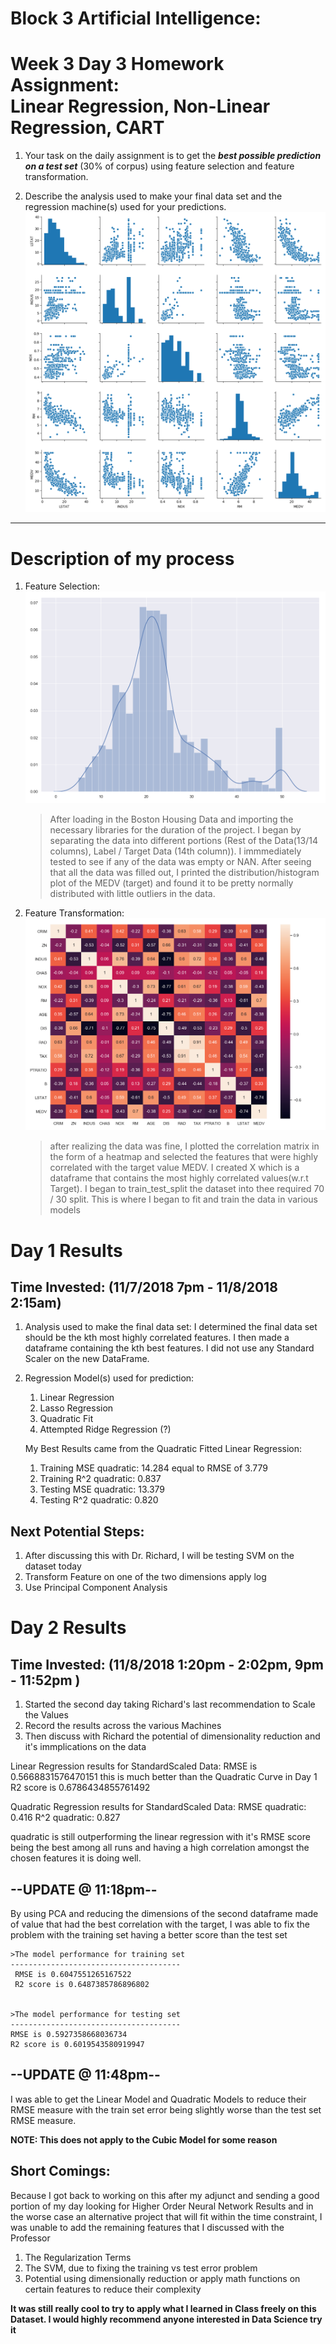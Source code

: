 # Block 3 Artificial Intelligence:
# Week 3 Day 3 Homework Assignment: <br>Linear Regression, Non-Linear Regression, CART
1. Your task on the daily assignment is to get the ***best possible prediction on a test set*** (30% of corpus) using feature selection and feature transformation. 

2. Describe the analysis used to make your final data set and the regression machine(s) used for your predictions.
![Seaborn_Plot](Images/seaborn_dataset_plot.png "Seaborn Plot")
---
# Description of my process
1. Feature Selection:
    ![MEDV_Distribution_Plot](Images/myplot.png "MEDV Distribution Plot")
    > After loading in the Boston Housing Data and importing the necessary libraries for the duration
    of the project. I began by separating the data into different portions (Rest of the Data(13/14 columns), Label / Target Data (14th column)).
    I immmediately tested to see if any of the data was empty or NAN. After seeing that all the data was 
    filled out, I printed the distribution/histogram plot of the MEDV (target)  and found it to be 
    pretty normally distributed with little outliers in the  data. 
2. Feature Transformation:
    ![Heat_Map](Images/heat_map.png "Heat Plot")
    > after realizing the data was fine, I plotted
    the correlation matrix in the form of a heatmap and selected the features that were highly correlated with the
    target value MEDV. I created X which is a dataframe that contains the most highly correlated values(w.r.t Target).
    I began to train_test_split the dataset into thee required 70 / 30 split. This is where I began to fit and train the data in
    various models

# Day 1 Results 
## Time Invested: (11/7/2018 7pm - 11/8/2018 2:15am)
1. Analysis used to make the final data set:
        I determined the final data set should be the kth most highly correlated features.
        I then made a dataframe containing the kth best features. I did not use any Standard Scaler
        on the new DataFrame.
        
2. Regression Model(s) used for prediction:
    1. Linear Regression
    2. Lasso Regression
    3. Quadratic Fit 
    4. Attempted Ridge Regression (?)
    
    My Best Results came from the Quadratic Fitted Linear Regression:
    1. Training MSE quadratic: 14.284 equal to RMSE of 3.779
    2. Training R^2 quadratic: 0.837
    3. Testing MSE quadratic: 13.379
    4. Testing R^2 quadratic: 0.820

## Next Potential Steps:
1. After discussing this with Dr. Richard, I will be testing SVM on the dataset today
2. Transform Feature on one of the two dimensions apply log 
3. Use Principal Component Analysis

# Day 2 Results
## Time Invested: (11/8/2018 1:20pm - 2:02pm, 9pm - 11:52pm )
1. Started the second day taking Richard's last recommendation to Scale the Values
2.  Record the results across the various Machines
3. Then discuss with Richard the potential of dimensionality reduction and it's immplications on the data
    
            
Linear Regression results for StandardScaled Data:
        RMSE is 0.5668831576470151 this is much better than the Quadratic Curve in Day 1
        R2 score is 0.6786434855761492
        
Quadratic Regression results for StandardScaled Data:
        RMSE quadratic: 0.416
        R^2 quadratic: 0.827
    
quadratic is still outperforming the linear regression with it's RMSE score
    being the best among all runs and having a high correlation amongst the chosen features
    it is doing well.
    
## --UPDATE @ 11:18pm--
By using PCA and reducing the dimensions of the second dataframe made of value that had the best correlation with the target, I was able to fix the problem with the training set having a better score than the test set

    >The model performance for training set
    --------------------------------------
     RMSE is 0.6047551265167522
     R2 score is 0.6487385786896802


    >The model performance for testing set
    --------------------------------------
    RMSE is 0.5927358668036734
    R2 score is 0.6019543580919947
    
## --UPDATE @ 11:48pm--
I was able to get the Linear Model and Quadratic Models to reduce their RMSE measure with the train set error being slightly worse than the test set RMSE measure.
    
<b>NOTE: This does not apply to the Cubic Model for some reason</b>

## Short Comings:
Because I got back to working on this after my adjunct and sending a good portion of my day looking for Higher Order Neural Network Results and in the worse case an alternative project that will fit within the time constraint, I was unable to add the remaining features that I 
 discussed with the Professor
1.   The Regularization Terms
2.  The SVM, due to fixing the training vs test error problem
3. Potential using dimensionally reduction or apply math functions on certain features to reduce their complexity
    

<b>It was still really cool to try to apply what I learned in Class freely on this Dataset. I would highly recommend anyone interested in Data Science try it</b>
